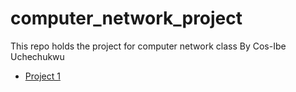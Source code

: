 # computer_network_project
This repo holds the project for computer network class
By Cos-Ibe Uchechukwu

- [Project 1](https://github.com/donbigi/computer_network_project/tree/main/project-1)
